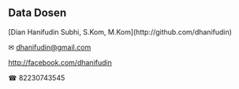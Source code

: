 ## Data Dosen
<p class="fragment">
  [Dian Hanifudin Subhi, S.Kom, M.Kom](http://github.com/dhanifudin)
</p>
<p class="fragment">
  &#9993; <a href="mailto:dhanifudin@gmail.com">dhanifudin@gmail.com</a>
</p>
<p class="fragment">
  <a href="http://facebook.com/dhanifudin">http://facebook.com/dhanifudin</a>
</p>
<p class="fragment">
  &#9742; 82230743545
</p>

